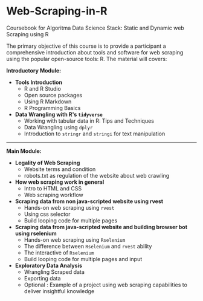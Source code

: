 # Web-Scraping-in-R
Coursebook for Algoritma Data Science Stack: Static and Dynamic web Scraping using R

The primary objective of this course is to provide a participant a comprehensive introduction about tools and software for web scraping using the popular open-source tools: R. The material will covers:

**Introductory Module:**

* **Tools Introduction**  
  + R and R Studio  
  + Open source packages  
  + Using R Markdown  
  + R Programming Basics  
* **Data Wrangling with R's `tidyverse`**  
  + Working with tabular data in R: Tips and Techniques 
  + Data Wrangling using `dplyr`
  + Introduction to `stringr` and `stringi` for text manipulation
  
***
**Main Module:**

* **Legality of Web Scraping** 
  + Website terms and condition
  + robots.txt as regulation of the website about web crawling
* **How web scraping work in general**
  + Intro to HTML and CSS
  + Web scraping workflow
* **Scraping data from non java-scripted website using rvest**
  + Hands-on web scraping using `rvest`
  + Using css selector
  + Build looping code for multiple pages
* **Scraping data from java-scripted website and building browser bot using rselenium**
  + Hands-on web scraping using `Rselenium`
  + The difference between `Rselenium` and `rvest` ability
  + The interactive of `Rselenium`
  + Build looping code for multiple pages and input
* **Exploratory Data Analysis** 
  + Wrangling Scraped data
  + Exporting data
  + Optional : Example of a project using web scraping capabilities to deliver insightful knowledge
